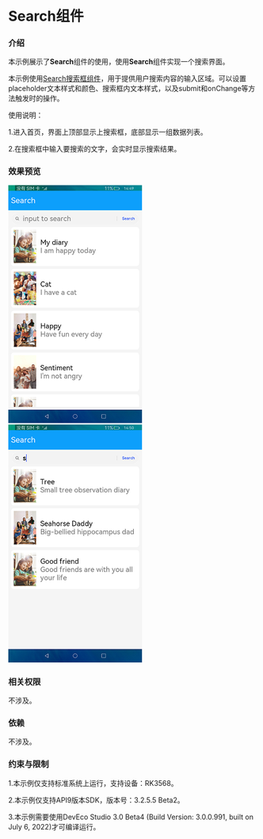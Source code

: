 # Search组件

### 介绍

本示例展示了**Search**组件的使用，使用**Search**组件实现一个搜索界面。

本示例使用[Search搜索框组件](https://gitee.com/openharmony/docs/blob/master/zh-cn/application-dev/reference/arkui-ts/ts-basic-components-search.md)，用于提供用户搜索内容的输入区域。可以设置placeholder文本样式和颜色、搜索框内文本样式，以及submit和onChange等方法触发时的操作。

使用说明：

1.进入首页，界面上顶部显示上搜索框，底部显示一组数据列表。

2.在搜索框中输入要搜索的文字，会实时显示搜索结果。

### 效果预览

![](screenshots/devices/home.png) ![](screenshots/devices/search.png)

### 相关权限

不涉及。

### 依赖

不涉及。

### 约束与限制

1.本示例仅支持标准系统上运行，支持设备：RK3568。

2.本示例仅支持API9版本SDK，版本号：3.2.5.5 Beta2。

3.本示例需要使用DevEco Studio 3.0 Beta4 (Build Version: 3.0.0.991, built on July 6, 2022)才可编译运行。